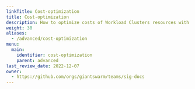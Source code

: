 ```yaml
---
linkTitle: Cost-optimization
title: Cost-optimization
description: How to optimize costs of Workload Clusters resources with available tools on Giant Swarm.
weight: 30
aliases:
  - /advanced/cost-optimization
menu:
  main:
    identifier: cost-optimization
    parent: advanced
last_review_date: 2022-12-07
owner:
  - https://github.com/orgs/giantswarm/teams/sig-docs
---
```

